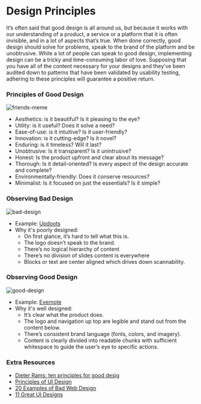 # Design Principles 
It’s often said that good design is all around us, but because it works with our understanding of a product, a service or a platform that it is often invisible, and in a lot of aspects that’s true. When done correctly, good design should solve for problems, speak to the brand of the platform and be unobtrusive. While a lot of people can speak to good design, implementing design can be a tricky and time-consuming labor of love. Supposing that you have all of the content necessary for your designs and they’ve been audited down to patterns that have been validated by usability testing, adhering to these principles will guarantee a positive return. 

### Principles of Good Design
![friends-meme](https://media0.giphy.com/media/ubQOPZPbPPJ7y/100.webp?cid=3640f6095be9c65f4e795a7759c6124e)
* Aesthetics: is it beautiful? Is it pleasing to the eye?
* Utility: is it useful? Does it solve a need?
* Ease-of-use: is it intuitive? Is it user-friendly?
* Innovation: is it cutting-edge? Is it novel?
* Enduring: is it timeless? Will it last?
* Unobtrusive: Is it transparent? Is it unintrusive?
* Honest: Is the product upfront and clear about its message?
* Thorough: Is it detail-oriented? Is every aspect of the design accurate and complete?
* Environmentally-friendly: Does it conserve resources?
* Minimalist: Is it focused on just the essentials? Is it simple?

### Observing Bad Design
![bad-design](https://media.giphy.com/media/l2JecaXf42Kp8A9O0/giphy.gif)
* Example: [Updoots](http://updoots.com/)
* Why it's poorly designed: 
    * On first glance, it’s hard to tell what this is.
    * The logo doesn’t speak to the brand.
    * There’s no logical hierarchy of content
    * There’s no division of slides content is everywhere
    * Blocks or text are center aligned which drives down scannability. 


### Observing Good Design
![good-design](https://media.giphy.com/media/xT9IgFXbD1smKi1IHe/giphy.gif)
* Example: [Evernote](https://evernote.com/)
* Why it's well designed: 
    * It’s clear what the product does.
    * The logo and navigation up top are legible and stand out from the content below. 
    * There’s consistent brand language (fonts, colors, and imagery). 
    * Content is clearly divided into readable chunks with sufficient whitespace to guide the user’s eye to specific actions.


### Extra Resources
* [Dieter Rams: ten principles for good desig](https://www.vitsoe.com/us/about/good-design)
* [Principles of UI Design](http://bokardo.com/principles-of-user-interface-design/)
* [20 Examples of Bad Web Design](http://www.topdesignmag.com/20-examples-of-bad-web-design/)
* [11 Great UI Designs](https://www.creativebloq.com/web-design/examples-ui-design-7133429)

